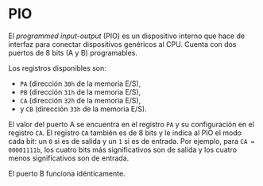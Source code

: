 # PIO

El _programmed input-output_ (PIO) es un dispositivo interno que hace de interfaz para conectar dispositivos genéricos al CPU. Cuenta con dos puertos de 8 bits (A y B) programables.

Los registros disponibles son:

- `PA` (dirección `30h` de la memoria E/S),
- `PB` (dirección `31h` de la memoria E/S),
- `CA` (dirección `32h` de la memoria E/S),
- y `CB` (dirección `33h` de la memoria E/S).

El valor del puerto A se encuentra en el registro `PA` y su configuración en el registro `CA`. El registro `CA` también es de 8 bits y le indica al PIO el modo cada bit: un `0` si es de salida y un `1` si es de entrada. Por ejemplo, para `CA = 00001111b`, los cuatro bits más significativos son de salida y los cuatro menos significativos son de entrada.

El puerto B funciona idénticamente.
